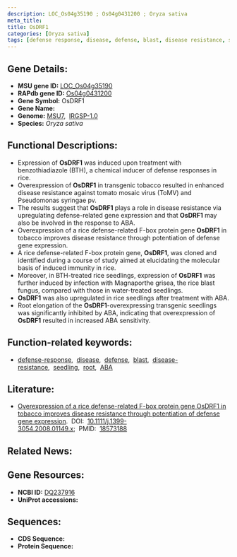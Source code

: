 ```yaml
---
description: LOC_Os04g35190 ; Os04g0431200 ; Oryza sativa
meta_title:
title: OsDRF1
categories: [Oryza sativa]
tags: [defense response, disease, defense, blast, disease resistance, seedling, root,  ABA ]
---
```


## Gene Details:
- **MSU gene ID:** [LOC_Os04g35190](http://rice.uga.edu/cgi-bin/ORF_infopage.cgi?orf=LOC_Os04g35190)  
- **RAPdb gene ID:** [Os04g0431200](https://rapdb.dna.affrc.go.jp/locus/?name=Os04g0431200)  
- **Gene Symbol:** OsDRF1
- **Gene Name:**
- **Genome:**  [MSU7](http://rice.uga.edu/),&nbsp;&nbsp;[IRGSP-1.0](https://rapdb.dna.affrc.go.jp/download/irgsp1.html)
- **Species:** *Oryza sativa*

## Functional Descriptions:
   - Expression of **OsDRF1** was induced upon treatment with benzothiadiazole (BTH), a chemical inducer of defense responses in rice.
   - Overexpression of **OsDRF1** in transgenic tobacco resulted in enhanced disease resistance against tomato mosaic virus (ToMV) and Pseudomonas syringae pv.
   - The results suggest that **OsDRF1** plays a role in disease resistance via upregulating defense-related gene expression and that **OsDRF1** may also be involved in the response to ABA.
   - Overexpression of a rice defense-related F-box protein gene **OsDRF1** in tobacco improves disease resistance through potentiation of defense gene expression.
   - A rice defense-related F-box protein gene, **OsDRF1**, was cloned and identified during a course of study aimed at elucidating the molecular basis of induced immunity in rice.
   - Moreover, in BTH-treated rice seedlings, expression of **OsDRF1** was further induced by infection with Magnaporthe grisea, the rice blast fungus, compared with those in water-treated seedlings.
   - **OsDRF1** was also upregulated in rice seedlings after treatment with ABA.
   - Root elongation of the **OsDRF1**-overexpressing transgenic seedlings was significantly inhibited by ABA, indicating that overexpression of **OsDRF1** resulted in increased ABA sensitivity.

## Function-related keywords:
   - [defense-response](/tags/defense-response/),&nbsp;&nbsp;[disease](/tags/disease/),&nbsp;&nbsp;[defense](/tags/defense/),&nbsp;&nbsp;[blast](/tags/blast/),&nbsp;&nbsp;[disease-resistance](/tags/disease-resistance/),&nbsp;&nbsp;[seedling](/tags/seedling/),&nbsp;&nbsp;[root](/tags/root/),&nbsp;&nbsp;[ABA](/tags/ABA/)

## Literature:
   - [Overexpression of a rice defense-related F-box protein gene OsDRF1 in tobacco improves disease resistance through potentiation of defense gene expression](https://www.doi.org/10.1111/j.1399-3054.2008.01149.x).&nbsp;&nbsp;DOI:&nbsp;&nbsp;[10.1111/j.1399-3054.2008.01149.x](https://www.doi.org/10.1111/j.1399-3054.2008.01149.x);&nbsp;&nbsp;PMID:&nbsp;&nbsp;[18573188](https://pubmed.ncbi.nlm.nih.gov/18573188/)

## Related News:

## Gene Resources:
- **NCBI ID:**  [DQ237916](http://www.ncbi.nlm.nih.gov/nuccore/DQ237916)
- **UniProt accessions:** [](https://www.uniprot.org/uniprotkb//entry)

## Sequences:
- **CDS Sequence:**
- **Protein Sequence:**
